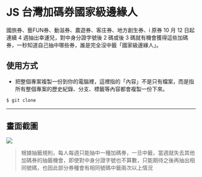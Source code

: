 # JS 台灣加碼券國家級邊緣人

國旅券、藝FUN券、動滋券、農遊券、客庄券、地方創生券、i 原券 10 月 12 日起連續 4 週抽出幸運兒，對中身分證字號後 2 碼或後 3 碼就有機會獲得這些加碼券，一秒知道自己抽中哪些券，誰是完全沒中籤「國家級邊緣人」。

## 使用方式
- 把整個專案複製一份到你的電腦裡，這裡指的「內容」不是只有檔案，而是指所有整個專案的歷史紀錄、分支、標籤等內容都會複製一份下來。
```sh
$ git clone
```

----

## 畫面截圖
![](https://i.imgur.com/5U8etOL.gif)
> 根據抽籤規則，每人每週只能抽中一種加碼券，一旦中籤，當週就失去其他加碼券的抽籤機會，即使對中身分證字號也不算數，只能期待之後再抽出相同號碼，也因此部分券種會有相同號碼中籤兩次以上情況
